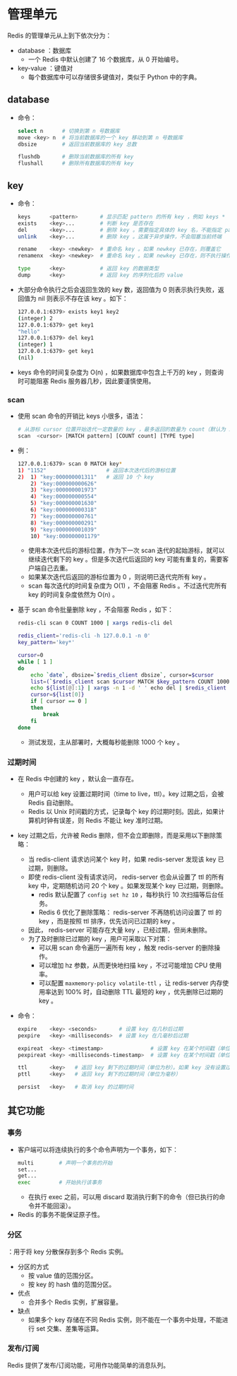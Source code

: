 # 管理单元

Redis 的管理单元从上到下依次分为：
- database ：数据库
  - 一个 Redis 中默认创建了 16 个数据库，从 0 开始编号。
- key-value ：键值对
  - 每个数据库中可以存储很多键值对，类似于 Python 中的字典。

## database

- 命令：
  ```sh
  select n      # 切换到第 n 号数据库
  move <key> n  # 将当前数据库的一个 key 移动到第 n 号数据库
  dbsize        # 返回当前数据库的 key 总数

  flushdb       # 删除当前数据库的所有 key
  flushall      # 删除所有数据库的所有 key
  ```

## key

- 命令：
  ```sh
  keys      <pattern>       # 显示匹配 pattern 的所有 key ，例如 keys *
  exists    <key>...        # 判断 key 是否存在
  del       <key>...        # 删除 key 。需要指定具体的 key 名，不能指定 pattern 。这属于同步操作，会阻塞当前终端
  unlink    <key>...        # 删除 key 。这属于异步操作，不会阻塞当前终端

  rename    <key> <newkey>  # 重命名 key 。如果 newkey 已存在，则覆盖它
  renamenx  <key> <newkey>  # 重命名 key 。如果 newkey 已存在，则不执行操作

  type      <key>           # 返回 key 的数据类型
  dump      <key>           # 返回 key 的序列化后的 value
  ```
- 大部分命令执行之后会返回生效的 key 数，返回值为 0 则表示执行失败，返回值为 nil 则表示不存在该 key 。如下：
  ```sh
  127.0.0.1:6379> exists key1 key2
  (integer) 2
  127.0.0.1:6379> get key1
  "hello"
  127.0.0.1:6379> del key1
  (integer) 1
  127.0.0.1:6379> get key1
  (nil)
  ```
- keys 命令的时间复杂度为 O(n) ，如果数据库中包含上千万的 key ，则查询时可能阻塞 Redis 服务器几秒，因此要谨慎使用。

### scan

- 使用 scan 命令的开销比 keys 小很多，语法：
  ```sh
  # 从游标 cursor 位置开始迭代一定数量的 key ，最多返回的数量为 count（默认为 10 ）
  scan  <cursor> [MATCH pattern] [COUNT count] [TYPE type]
  ```

- 例：
  ```sh
  127.0.0.1:6379> scan 0 MATCH key*
  1) "1152"                   # 返回本次迭代后的游标位置
  2)  1) "key:000000001311"   # 返回 10 个 key
      2) "key:000000000626"
      3) "key:000000001973"
      4) "key:000000000554"
      5) "key:000000001630"
      6) "key:000000000318"
      7) "key:000000000761"
      8) "key:000000000291"
      9) "key:000000001039"
      10) "key:000000001179"
  ```
  - 使用本次迭代后的游标位置，作为下一次 scan 迭代的起始游标，就可以继续迭代剩下的 key 。但是多次迭代后返回的 key 可能有重复的，需要客户端自己去重。
  - 如果某次迭代后返回的游标位置为 0 ，则说明已迭代完所有 key 。
  - scan 每次迭代的时间复杂度为 O(1) ，不会阻塞 Redis 。不过迭代完所有 key 的时间复杂度依然为 O(n) 。
- 基于 scan 命令批量删除 key ，不会阻塞 Redis ，如下：
  ```sh
  redis-cli scan 0 COUNT 1000 | xargs redis-cli del
  ```
  ```sh
  redis_client='redis-cli -h 127.0.0.1 -n 0'
  key_pattern='key*'

  cursor=0
  while [ 1 ]
  do
      echo `date`, dbsize=`$redis_client dbsize`, cursor=$cursor
      list=(`$redis_client scan $cursor MATCH $key_pattern COUNT 1000`)
      echo ${list[@]:1} | xargs -n 1 -d ' ' echo del | $redis_client > /dev/null
      cursor=${list[0]}
      if [ cursor == 0 ]
      then
          break
      fi
  done
  ```
  - 测试发现，主从部署时，大概每秒能删除 1000 个 key 。

### 过期时间

- 在 Redis 中创建的 key ，默认会一直存在。
  - 用户可以给 key 设置过期时间（time to live，ttl）。key 过期之后，会被 Redis 自动删除。
  - Redis 以 Unix 时间戳的方式，记录每个 key 的过期时刻。因此，如果计算机时钟有误差，则 Redis 不能让 key 准时过期。

- key 过期之后，允许被 Redis 删除，但不会立即删除，而是采用以下删除策略：
  - 当 redis-client 请求访问某个 key 时，如果 redis-server 发现该 key 已过期，则删除。
  - 即使 redis-client 没有请求访问， redis-server 也会从设置了 ttl 的所有 key 中，定期随机访问 20 个 key 。如果发现某个 key 已过期，则删除。
    - redis 默认配置了 `config set hz 10` ，每秒执行 10 次扫描等后台任务。
    - Redis 6 优化了删除策略： redis-server 不再随机访问设置了 ttl 的 key ，而是按照 ttl 排序，优先访问已过期的 key 。
  - 因此， redis-server 可能存在大量 key ，已经过期，但尚未删除。
  - 为了及时删除已过期的 key ，用户可采取以下对策：
    - 可以用 scan 命令遍历一遍所有 key ，触发 redis-server 的删除操作。
    - 可以增加 hz 参数，从而更快地扫描 key ，不过可能增加 CPU 使用率。
    - 可以配置 `maxmemory-policy volatile-ttl` ，让 redis-server 内存使用率达到 100% 时，自动删除 TTL 最短的 key ，优先删除已过期的 key 。

- 命令：
  ```sh
  expire    <key> <seconds>       # 设置 key 在几秒后过期
  pexpire   <key> <milliseconds>  # 设置 key 在几毫秒后过期

  expireat  <key> <timestamp>               # 设置 key 在某个时间戳（单位为秒）之后过期
  pexpireat <key> <milliseconds-timestamp>  # 设置 key 在某个时间戳（单位为毫秒）之后过期

  ttl       <key>   # 返回 key 剩下的过期时间（单位为秒）。如果 key 没有设置过期时间，则返回 -1 。如果 key 不存在，则返回 -2
  pttl      <key>   # 返回 key 剩下的过期时间（单位为毫秒）

  persist   <key>   # 取消 key 的过期时间
  ```

## 其它功能

### 事务

- 客户端可以将连续执行的多个命令声明为一个事务，如下：
  ```sh
  multi        # 声明一个事务的开始
  set...
  get...
  exec         # 开始执行该事务
  ```
  - 在执行 exec 之前，可以用 discard 取消执行剩下的命令（但已执行的命令并不能回滚）。
- Redis 的事务不能保证原子性。

### 分区

：用于将 key 分散保存到多个 Redis 实例。

- 分区的方式
  - 按 value 值的范围分区。
  - 按 key 的 hash 值的范围分区。
- 优点
  - 合并多个 Redis 实例，扩展容量。
- 缺点
  - 如果多个 key 存储在不同 Redis 实例，则不能在一个事务中处理，不能进行 set 交集、差集等运算。

### 发布/订阅

Redis 提供了发布/订阅功能，可用作功能简单的消息队列。
